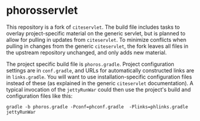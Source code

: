 # phorosservlet #

This repository is a fork of `citeservlet`.  The build file includes tasks to overlay project-specific material on the generic servlet, but is planned to allow for pulling in updates from `citeservlet`.  To minimize conflicts when pulling in changes from the generic `citeservlet`, the fork leaves all files in the upstream repository unchanged, and only adds new material.

The project specific build file is `phoros.gradle`.  Project configuration settings are in `conf.gradle`, and URLs for automatically constructed links are in `links.gradle`.  You will want to use installation-specific configuration files instead of these (as explained in the generic `citeservlet` documentation).  A typical invocation of the `jettyRunWar` could then use the project's build and configuration files like this:

    gradle -b phoros.gradle -Pconf=phconf.gradle  -Plinks=phlinks.gradle jettyRunWar